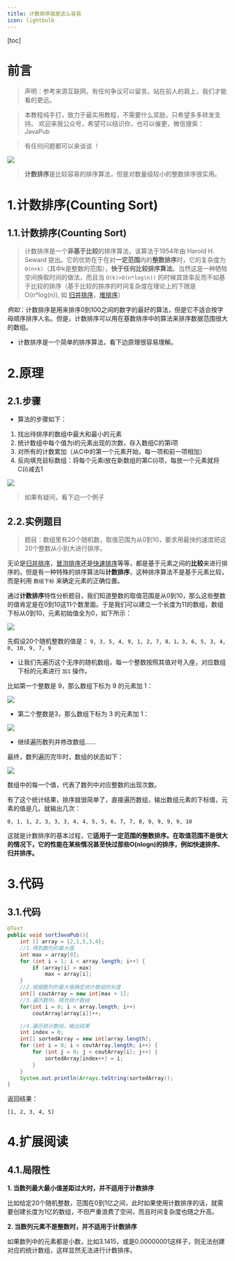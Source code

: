 ```yaml
---
title: 计数排序就是这么容易
icon: lightbulb
---
```





[toc]

# 前言

> 声明：参考来源互联网，有任何争议可以留言。站在前人的肩上，我们才能看的更远。

> 本教程纯手打，致力于最实用教程，不需要什么奖励，只希望多多转发支持。
> 欢迎来我公众号，希望可以结识你，也可以催更，微信搜索：JavaPub

> 有任何问题都可以来谈谈 ！

![](https://img-blog.csdnimg.cn/20200616161009430.jpg)

> **计数排序**是比较容易的排序算法，但是对数量级较小的整数排序很实用。

# 1.计数排序(Counting Sort)
## 1.1.计数排序(Counting Sort)

> 计数排序是一个**非基于比较**的排序算法，该算法于1954年由 Harold H. Seward 提出。它的优势在于在对**一定范围**内的**整数排序**时，它的复杂度为 `Ο(n+k)`（其中k是整数的范围），**快于任何比较排序算法**。当然这是一种牺牲空间换取时间的做法，而且当 `O(k)>O(n*log(n))` 的时候其效率反而不如基于比较的排序（基于比较的排序的时间复杂度在理论上的下限是O(n*log(n)), 如 [归并排序](https://mp.weixin.qq.com/s/VM9R4Y3uvFcmRuvmoWxLdw)，[堆排序](https://mp.weixin.qq.com/s/ajLmV6eVAFsV9El0aD_PjA)）

*例如*：计数排序是用来排序0到100之间的数字的最好的算法，但是它不适合按字母顺序排序人名。但是，计数排序可以用在基数排序中的算法来排序数据范围很大的数组。

- 计数排序是一个简单的排序算法，看下边原理很容易理解。

# 2.原理
## 2.1.步骤

- 算法的步骤如下：

1. 找出待排序的数组中最大和最小的元素
2. 统计数组中每个值为i的元素出现的次数，存入数组C的第i项
3. 对所有的计数累加（从C中的第一个元素开始，每一项和前一项相加）
4. 反向填充目标数组：将每个元素i放在新数组的第C(i)项，每放一个元素就将C(i)减去1




![](https://static01.imgkr.com/temp/6155c528cde44f6d85a96ceb95ecc2db.gif)





> 如果有疑问，看下边一个例子

## 2.2.实例题目

> 题目：数组里有20个随机数，取值范围为从0到10，要求用最快的速度把这20个整数从小到大进行排序。

无论是[归并排序]()，[冒泡排序]()还是[快速排序]()等等，都是基于元素之间的**比较**来进行排序的。但是有一种特殊的排序算法叫**计数排序**，这种排序算法不是基于元素比较，而是利用 `数组下标` 来确定元素的正确位置。

通过**计数排序**特性分析题目，我们知道整数的取值范围是从0到10，那么这些整数的值肯定是在0到10这11个数里面。于是我们可以建立一个长度为11的数组，数组下标从0到10，元素初始值全为0，如下所示：


![](https://static01.imgkr.com/temp/2c1ef1b41b074bc196b34a5286af6bf2.jpg)


先假设20个随机整数的值是： `9, 3, 5, 4, 9, 1, 2, 7, 8，1，3, 6, 5, 3, 4, 0, 10, 9, 7, 9`

- 让我们先遍历这个无序的随机数组，每一个整数按照其值对号入座，对应数组下标的元素进行 `加1` 操作。

比如第一个整数是 9，那么数组下标为 9 的元素加 1：


![](https://static01.imgkr.com/temp/ddf1fbae9f78468f9060462bdea0e93d.jpg)


- 第二个整数是3，那么数组下标为 3 的元素加 1：


![](https://static01.imgkr.com/temp/1b5553d0f5f746c28ce02a69635eac32.jpg)


- 继续遍历数列并修改数组......

最终，数列遍历完毕时，数组的状态如下：


![](https://static01.imgkr.com/temp/3e98951a23b24406905e3b0aaf1d2e5b.jpg)


数组中的每一个值，代表了数列中对应整数的出现次数。

有了这个统计结果，排序就很简单了，直接遍历数组，输出数组元素的下标值，元素的值是几，就输出几次：

`0, 1, 1, 2, 3, 3, 3, 4, 4, 5, 5, 6, 7, 7, 8, 9, 9, 9, 9, 10`

这就是计数排序的基本过程，它**适用于一定范围的整数排序。在取值范围不是很大的情况下，它的性能在某些情况甚至快过那些O(nlogn)的排序，例如快速排序、归并排序。**


# 3.代码
## 3.1.代码

```java
@Test
public void sortJavaPub(){
	int [] array = {2,1,5,3,4};
	//1.得到数列的最大值
	int max = array[0];
	for (int i = 1; i < array.length; i++) {
		if (array[i] > max)
			max = array[i];
	}
	//2.根据数列的最大值确定统计数组的长度
	int[] coutArray = new int[max + 1];
	//3.遍历数列，填充统计数组
	for(int i = 0; i < array.length; i++)
		coutArray[array[i]]++;

	//4.遍历统计数组，输出结果
	int index = 0;
	int[] sortedArray = new int[array.length];
	for (int i = 0; i < coutArray.length; i++) {
		for (int j = 0; j < coutArray[i]; j++) {
			sortedArray[index++] = i;
		}
	}
	System.out.println(Arrays.toString(sortedArray));
}
```

返回结果：
```
[1, 2, 3, 4, 5]
```

# 4.扩展阅读
## 4.1.局限性

**1. 当数列最大最小值差距过大时，并不适用于计数排序**

比如给定20个随机整数，范围在0到1亿之间，此时如果使用计数排序的话，就需要创建长度为1亿的数组，不但严重浪费了空间，而且时间复杂度也随之升高。

**2. 当数列元素不是整数时，并不适用于计数排序**

如果数列中的元素都是小数，比如3.1415，或是0.00000001这样子，则无法创建对应的统计数组，这样显然无法进行计数排序。

